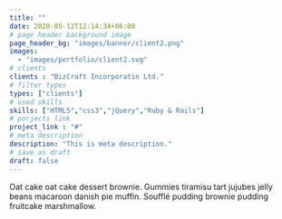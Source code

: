 ```yaml
---
title: ""
date: 2020-05-12T12:14:34+06:00
# page header background image
page_header_bg: "images/banner/client2.png"
images: 
  - "images/portfolio/client2.svg"
# clients
clients : "BizCraft Incorporatin Ltd."
# filter types
types: ["clients"]
# used skills
skills: ["HTML5","css3","jQuery","Ruby & Rails"]
# porjects link
project_link : "#"
# meta description
description: "This is meta description."
# save as draft
draft: false
---
```


Oat cake oat cake dessert brownie. Gummies tiramisu tart jujubes jelly beans macaroon danish pie muffin. Soufflé pudding brownie pudding fruitcake marshmallow.